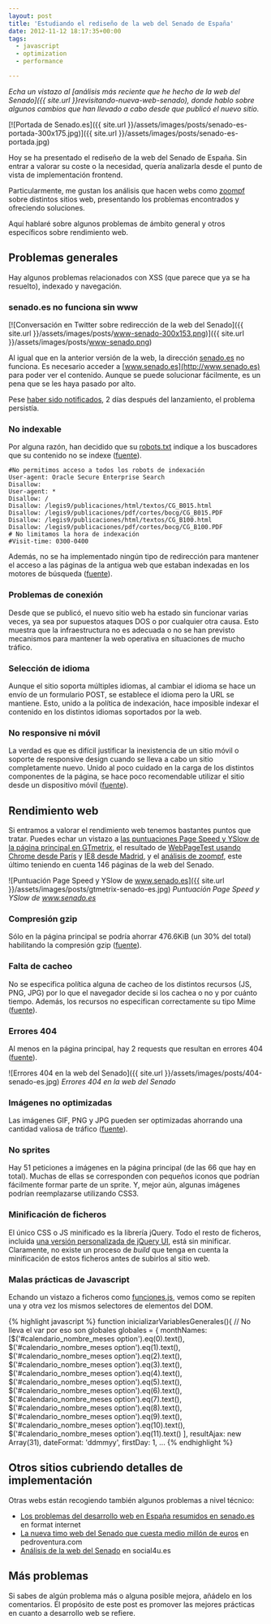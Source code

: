 ```yaml
---
layout: post
title: 'Estudiando el rediseño de la web del Senado de España'
date: 2012-11-12 18:17:35+00:00
tags:
  - javascript
  - optimization
  - performance

---
```


_Echa un vistazo al [análisis más reciente que he hecho de la web del Senado]({{ site.url }}revisitando-nueva-web-senado), donde hablo sobre algunos cambios que han llevado a cabo desde que publicó el nuevo sitio._

[![Portada de Senado.es]({{ site.url }}/assets/images/posts/senado-es-portada-300x175.jpg)]({{ site.url }}/assets/images/posts/senado-es-portada.jpg)

Hoy se ha presentado el rediseño de la web del Senado de España. Sin entrar a valorar su coste o la necesidad, quería analizarla desde el punto de vista de implementación frontend.

Particularmente, me gustan los análisis que hacen webs como [zoompf](http://zoompf.com/blog) sobre distintos sitios web, presentando los problemas encontrados y ofreciendo soluciones.

Aquí hablaré sobre algunos problemas de ámbito general y otros específicos sobre rendimiento web.

## Problemas generales
Hay algunos problemas relacionados con XSS (que parece que ya se ha resuelto), indexado y navegación.

### senado.es no funciona sin www
[![Conversación en Twitter sobre redirección de la web del Senado]({{ site.url }}/assets/images/posts/www-senado-300x153.png)]({{ site.url }}/assets/images/posts/www-senado.png)

Al igual que en la anterior versión de la web, la dirección [senado.es](http://senado.es) no funciona. Es necesario acceder a [www.senado.es](http://www.senado.es) para poder ver el contenido. Aunque se puede solucionar fácilmente, es un pena que se les haya pasado por alto.

Pese [haber sido notificados](https://twitter.com/jmperezperez/status/267910552288911360), 2 días después del lanzamiento, el problema persistía.

### <a name="no-indexable"></a>No indexable
Por alguna razón, han decidido que su [robots.txt](http://www.senado.es/robots.txt) indique a los buscadores que su contenido no se indexe ([fuente](https://twitter.com/polpitart/status/267930153592709120)).

```
#No permitimos acceso a todos los robots de indexación
User-agent: Oracle Secure Enterprise Search
Disallow:
User-agent: *
Disallow: /
Disallow: /legis9/publicaciones/html/textos/CG_B015.html
Disallow: /legis9/publicaciones/pdf/cortes/bocg/CG_B015.PDF
Disallow: /legis9/publicaciones/html/textos/CG_B100.html
Disallow: /legis9/publicaciones/pdf/cortes/bocg/CG_B100.PDF
# No limitamos la hora de indexación
#Visit-time: 0300-0400
```

Además, no se ha implementado ningún tipo de redirección para mantener el acceso a las páginas de la antigua web que estaban indexadas en los motores de búsqueda ([fuente](http://formatinternet.wordpress.com/2012/11/12/los-problemas-del-desarrollo-web-en-espana-resumidos-en-senado-es/)).

### Problemas de conexión
Desde que se publicó, el nuevo sitio web ha estado sin funcionar varias veces, ya sea por supuestos ataques DOS o por cualquier otra causa. Esto muestra que la infraestructura no es adecuada o no se han previsto mecanismos para mantener la web operativa en situaciones de mucho tráfico.

### Selección de idioma
Aunque el sitio soporta múltiples idiomas, al cambiar el idioma se hace un envío de un formulario POST, se establece el idioma pero la URL se mantiene. Esto, unido a la política de indexación, hace imposible indexar el contenido en los distintos idiomas soportados por la web.

### No responsive ni móvil
La verdad es que es difícil justificar la inexistencia de un sitio móvil o soporte de responsive design cuando se lleva a cabo un sitio completamente nuevo. Unido al poco cuidado en la carga de los distintos componentes de la página, se hace poco recomendable utilizar el sitio desde un dispositivo móvil ([fuente](http://mobitest.akamai.com/m/results.cgi?testid=121114_K2_5)).

## Rendimiento web
Si entramos a valorar el rendimiento web tenemos bastantes puntos que tratar. Puedes echar un vistazo a [las puntuaciones Page Speed y YSlow de la página principal en GTmetrix](http://gtmetrix.com/reports/www.senado.es/cCUUkJUm), el resultado de [WebPageTest usando Chrome desde París](http://www.webpagetest.org/result/121112_7M_DP6/) y [IE8 desde Madrid](http://www.webpagetest.org/result/121112_RQ_F0H/), y el [análisis de zoompf](http://scans.zoompf.com/s/e2b8609e20721c1548291f3fd94acaed/report.html), este último teniendo en cuenta 146 páginas de la web del Senado.

![Puntuación Page Speed y YSlow de www.senado.es]({{ site.url }}/assets/images/posts/gtmetrix-senado-es.jpg)
_Puntuación Page Speed y YSlow de www.senado.es_

### Compresión gzip
Sólo en la página principal se podría ahorrar 476.6KiB (un 30% del total) habilitando la compresión gzip ([fuente](http://gtmetrix.com/reports/www.senado.es/cCUUkJUm)).

### Falta de cacheo
No se especifica política alguna de cacheo de los distintos recursos (JS, PNG, JPG) por lo que el navegador decide si los cachea o no y por cuánto tiempo. Además, los recursos no especifican correctamente su tipo Mime ([fuente](http://gtmetrix.com/reports/www.senado.es/cCUUkJUm)).

### Errores 404
Al menos en la página principal, hay 2 requests que resultan en errores 404 ([fuente](http://www.webpagetest.org/result/121112_7M_DP6/1/details/)).

![Errores 404 en la web del Senado]({{ site.url }}/assets/images/posts/404-senado-es.jpg)
_Errores 404 en la web del Senado_

### Imágenes no optimizadas
Las imágenes GIF, PNG y JPG pueden ser optimizadas ahorrando una cantidad valiosa de tráfico ([fuente](http://scans.zoompf.com/s/e2b8609e20721c1548291f3fd94acaed/report.html#187)).

### No sprites
Hay 51 peticiones a imágenes en la página principal (de las 66 que hay en total). Muchas de ellas se corresponden con pequeños iconos que podrían fácilmente formar parte de un sprite. Y, mejor aún, algunas imágenes podrían reemplazarse utilizando CSS3.
### Minificación de ficheros
El único CSS o JS minificado es la librería jQuery. Todo el resto de ficheros, incluida [una versión personalizada de jQuery UI](http://www.senado.es/web/js/jquery-ui-1.8-custom-v.js), está sin minificar. Claramente, no existe un proceso de _build_ que tenga en cuenta la minificación de estos ficheros antes de subirlos al sitio web.

### Malas prácticas de Javascript
Echando un vistazo a ficheros como [funciones.js](http://www.senado.es/web/js/funciones.js), vemos como se repiten una y otra vez los mismos selectores de elementos del DOM.

{% highlight javascript %}
function inicializarVariablesGenerales(){
	// No lleva el var por eso son globales
	globales = {
		monthNames: [$('#calendario_nombre_meses option').eq(0).text(),
					 $('#calendario_nombre_meses option').eq(1).text(),
					 $('#calendario_nombre_meses option').eq(2).text(),
					 $('#calendario_nombre_meses option').eq(3).text(),
					 $('#calendario_nombre_meses option').eq(4).text(),
					 $('#calendario_nombre_meses option').eq(5).text(),
					 $('#calendario_nombre_meses option').eq(6).text(),
					 $('#calendario_nombre_meses option').eq(7).text(),
					 $('#calendario_nombre_meses option').eq(8).text(),
					 $('#calendario_nombre_meses option').eq(9).text(),
					 $('#calendario_nombre_meses option').eq(10).text(),
					 $('#calendario_nombre_meses option').eq(11).text()
					],
		resultAjax: new Array(31),
		dateFormat: 'ddmmyy',
		firstDay: 1,
                ...
{% endhighlight %}

## Otros sitios cubriendo detalles de implementación
Otras webs están recogiendo también algunos problemas a nivel técnico:

- [Los problemas del desarrollo web en España resumidos en senado.es](http://formatinternet.wordpress.com/2012/11/12/los-problemas-del-desarrollo-web-en-espana-resumidos-en-senado-es/) en format internet
- [La nueva timo web del Senado que cuesta medio millón de euros](http://www.pedroventura.com/desarrollo-web/la-nueva-timo-web-del-senado-que-cuesta-medio-millon-de-euros/) en pedroventura.com
- [Análisis de la web del Senado](http://www.social4u.es/content/an%C3%A1lisis-de-la-web-del-senado) en social4u.es

## Más problemas
Si sabes de algún problema más o alguna posible mejora, añádelo en los comentarios. El propósito de este post es promover las mejores prácticas en cuanto a desarrollo web se refiere.
